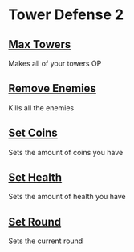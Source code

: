 # Tower Defense 2

## [Max Towers](maxTowers.js)
Makes all of your towers OP

## [Remove Enemies](removeEnemies.js)
Kills all the enemies

## [Set Coins](setCoins.js)
Sets the amount of coins you have

## [Set Health](setHealth.js)
Sets the amount of health you have

## [Set Round](setRound.js)
Sets the current round